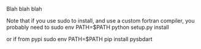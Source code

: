Blah blah blah

Note that if you use sudo to install, and use a custom fortran compiler, you probably need to
sudo env PATH=$PATH python setup.py install

or if from pypi
sudo env PATH=$PATH pip install pysbdart
